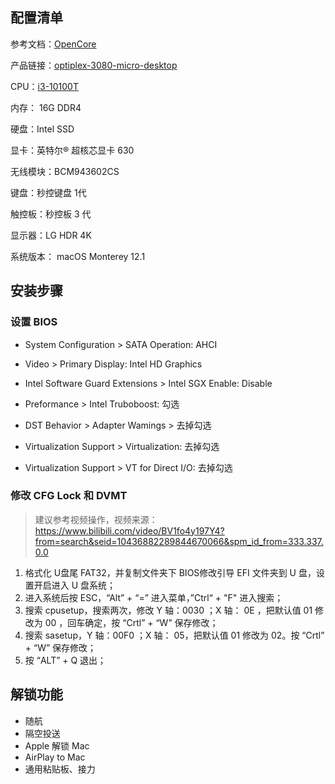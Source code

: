 ## 配置清单

参考文档：[OpenCore](https://dortania.github.io/OpenCore-Install-Guide/)

产品链接：[optiplex-3080-micro-desktop](https://www.dell.com/en-us/work/shop/desktops-all-in-one-pcs/optiplex-3080-micro-desktop/spd/optiplex-3080-micro)

CPU：[i3-10100T](https://ark.intel.com/content/www/cn/zh/ark/products/199284/intel-core-i310100t-processor-6m-cache-up-to-3-80-ghz.html)

内存： 16G DDR4 

硬盘：Intel SSD

显卡：英特尔® 超核芯显卡 630

无线模块：BCM943602CS

键盘：秒控键盘 1代

触控板：秒控板 3 代

显示器：LG HDR 4K

系统版本： macOS Monterey 12.1

## 安装步骤

### 设置 BIOS

- System Configuration > SATA Operation: AHCI

- Video > Primary Display: Intel HD Graphics
- Intel Software Guard Extensions > Intel SGX Enable: Disable
- Preformance > Intel Truboboost: 勾选
- DST Behavior > Adapter Wamings > 去掉勾选
- Virtualization Support > Virtualization: 去掉勾选
- Virtualization Support > VT for Direct I/O: 去掉勾选

### 修改 CFG Lock 和 DVMT

> 建议参考视频操作，视频来源：https://www.bilibili.com/video/BV1fo4y197Y4?from=search&seid=10436882289844670066&spm_id_from=333.337.0.0

1. 格式化 U盘尾 FAT32，并复制文件夹下 BIOS修改引导 EFI 文件夹到 U 盘，设置开启进入 U 盘系统；
2. 进入系统后按 ESC，“Alt” + “=” 进入菜单，”Ctrl“ + "F" 进入搜索；
3. 搜索 cpusetup，搜索两次，修改   Y 轴：0030 ；X 轴： 0E ，把默认值 01 修改为 00 ，回车确定，按 “Crtl” + “W”  保存修改；
4. 搜索 sasetup，Y 轴：00F0 ；X 轴： 05，把默认值 01 修改为 02。按 “Crtl” + “W”  保存修改；
5. 按 “ALT” + Q 退出；

## 解锁功能

- 随航
- 隔空投送
- Apple 解锁 Mac
- AirPlay to Mac
- 通用粘贴板、接力
